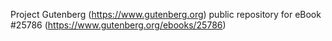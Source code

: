 Project Gutenberg (https://www.gutenberg.org) public repository for eBook #25786 (https://www.gutenberg.org/ebooks/25786)
